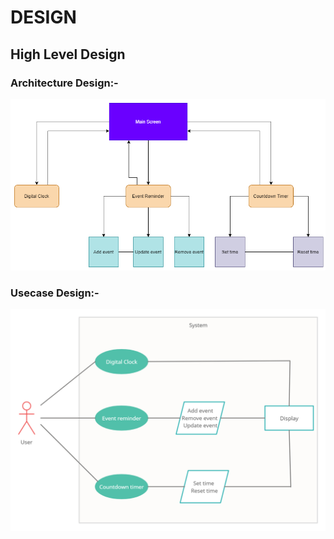 # DESIGN

## High Level Design

### Architecture Design:-

![Architecture Design](/2_Design/architecturedesign.png)

### Usecase Design:-

![Usecase Design](/2_Design/usecasediagram.png)
